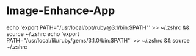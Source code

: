 # Image-Enhance-App
echo 'export PATH="/usr/local/opt/ruby@3.1/bin:$PATH"' >> ~/.zshrc && source ~/.zshrc
echo 'export PATH="/usr/local/lib/ruby/gems/3.1.0/bin:$PATH"' >> ~/.zshrc && source ~/.zshrc